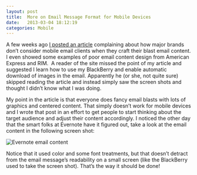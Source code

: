 ```yaml
---
layout: post
title:  More on Email Message Format for Mobile Devices
date:   2013-03-04 18:12:19
categories: Mobile
---
```

A few weeks ago [I posted an article](index.php?option=com_content&view=article&id=347:ignoring-mobile-email-clients&catid=15:category-mobile&Itemid=139) complaining about how major brands don’t consider mobile email clients when they craft their blast email content. I even showed some examples of poor email content design from American Express and RIM.  A reader of the site missed the point of my article and suggested I learn how to use my BlackBerry and enable automatic download of images in the email. Apparently he (or she, not quite sure) skipped reading the article and instead simply saw the screen shots and thought I didn’t know what I was doing.

My point in the article is that everyone does fancy email blasts with lots of graphics and centered content. That simply doesn’t work for mobile devices and I wrote that post in an effort to get people to start thinking about the target audience and adjust their content accordingly. I noticed the other day that the smart folks at Evernote have it figured out, take a look at the email content in the following screen shot:

![Evernote email content](images/stories/2013/evernote-email.png)

Notice that it used color and some font treatments, but that doesn’t detract from the email message’s readability on a small screen (like the BlackBerry used to take the screen shot). That’s the way it should be done!